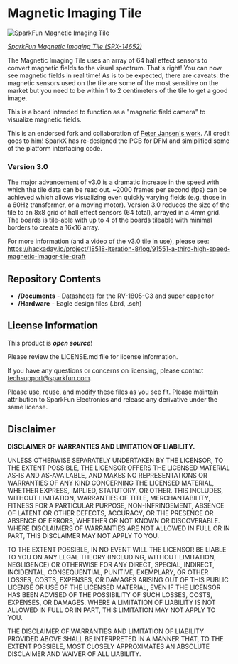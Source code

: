 Magnetic Imaging Tile
======

![SparkFun Magnetic Imaging Tile](https://cdn.sparkfun.com//assets/parts/1/2/8/3/9/Magnetic-Imager-Fan.gif)

[*SparkFun Magnetic Imaging Tile (SPX-14652)*](https://www.sparkfun.com/products/14652)

The Magnetic Imaging Tile uses an array of 64 hall effect sensors to convert magnetic fields to the visual spectrum. That's right! You can now see magnetic fields in real time! As is to be expected, there are caveats: the magnetic sensors used on the tile are some of the most sensitive on the market but you need to be within 1 to 2 centimeters of the tile to get a good image.

This is a board intended to function as a "magnetic field camera" to visualize magnetic fields. 

This is an endorsed fork and collaboration of [Peter Jansen's work](https://hackaday.io/project/18518-iteration-8/log/91551-a-third-high-speed-magnetic-imager-tile). All credit goes to him! SparkX has re-designed the PCB for DFM and simiplified some of the platform interfacing code.

### Version 3.0

The major advancement of v3.0 is a dramatic increase in the speed with which the tile data can be read out. ~2000 frames per second (fps) can be achieved which allows visualizing even quickly varying fields (e.g. those in a 60Hz transformer, or a moving motor). Version 3.0 reduces the size of the tile to an 8x8 grid of hall effect sensors (64 total), arrayed in a 4mm grid.  The boards is tile-able with up to 4 of the boards tileable with minimal borders to create a 16x16 array. 

For more information (and a video of the v3.0 tile in use), please see: 
https://hackaday.io/project/18518-iteration-8/log/91551-a-third-high-speed-magnetic-imager-tile-draft

Repository Contents
-------------------

* **/Documents** - Datasheets for the RV-1805-C3 and super capacitor
* **/Hardware** - Eagle design files (.brd, .sch)

License Information
-------------------

This product is _**open source**_! 

Please review the LICENSE.md file for license information. 

If you have any questions or concerns on licensing, please contact techsupport@sparkfun.com.

Please use, reuse, and modify these files as you see fit. Please maintain attribution to SparkFun Electronics and release any derivative under the same license.

Disclaimer
-------------------

**DISCLAIMER OF WARRANTIES AND LIMITATION OF LIABILITY.**

UNLESS OTHERWISE SEPARATELY UNDERTAKEN BY THE LICENSOR, TO THE EXTENT POSSIBLE, THE LICENSOR OFFERS THE LICENSED MATERIAL AS-IS AND AS-AVAILABLE, AND MAKES NO REPRESENTATIONS OR WARRANTIES OF ANY KIND CONCERNING THE LICENSED MATERIAL, WHETHER EXPRESS, IMPLIED, STATUTORY, OR OTHER. THIS INCLUDES, WITHOUT LIMITATION, WARRANTIES OF TITLE, MERCHANTABILITY, FITNESS FOR A PARTICULAR PURPOSE, NON-INFRINGEMENT, ABSENCE OF LATENT OR OTHER DEFECTS, ACCURACY, OR THE PRESENCE OR ABSENCE OF ERRORS, WHETHER OR NOT KNOWN OR DISCOVERABLE. WHERE DISCLAIMERS OF WARRANTIES ARE NOT ALLOWED IN FULL OR IN PART, THIS DISCLAIMER MAY NOT APPLY TO YOU.

TO THE EXTENT POSSIBLE, IN NO EVENT WILL THE LICENSOR BE LIABLE TO YOU ON ANY LEGAL THEORY (INCLUDING, WITHOUT LIMITATION, NEGLIGENCE) OR OTHERWISE FOR ANY DIRECT, SPECIAL, INDIRECT, INCIDENTAL, CONSEQUENTIAL, PUNITIVE, EXEMPLARY, OR OTHER LOSSES, COSTS, EXPENSES, OR DAMAGES ARISING OUT OF THIS PUBLIC LICENSE OR USE OF THE LICENSED MATERIAL, EVEN IF THE LICENSOR HAS BEEN ADVISED OF THE POSSIBILITY OF SUCH LOSSES, COSTS, EXPENSES, OR DAMAGES. WHERE A LIMITATION OF LIABILITY IS NOT ALLOWED IN FULL OR IN PART, THIS LIMITATION MAY NOT APPLY TO YOU.

THE DISCLAIMER OF WARRANTIES AND LIMITATION OF LIABILITY PROVIDED ABOVE SHALL BE INTERPRETED IN A MANNER THAT, TO THE EXTENT POSSIBLE, MOST CLOSELY APPROXIMATES AN ABSOLUTE DISCLAIMER AND WAIVER OF ALL LIABILITY.

